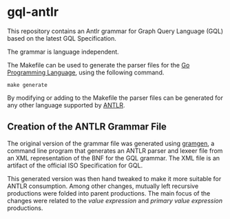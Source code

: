 # gql-antlr
This repository contains an Antlr grammar for Graph Query Language (GQL) based on the latest GQL Specification.

The grammar is language independent.

The Makefile can be used to generate the 
parser files for the [Go Programming Language](https://go.dev/), using the
following command.
```
make generate
```
By modifying or adding to the Makefile the parser files can be generated
for any other language supported by [ANTLR](https://www.antlr.org/).

## Creation of the ANTLR Grammar File
The original version of the grammar file was generated using [gramgen](https://github.com/mburbidg/gramgen),
a command line program that generates an ANTLR parser and lexeer file from an XML representation of the BNF for the GQL grammar. The XML file is
an artifact of the official ISO Specification for GQL.

This generated version was then hand tweaked to make it more suitable for
ANTLR consumption. Among other changes, mutually left recursive productions were folded into
parent productions. The main focus of the changes were related to the _value expression_
and _primary value expression_ productions.
